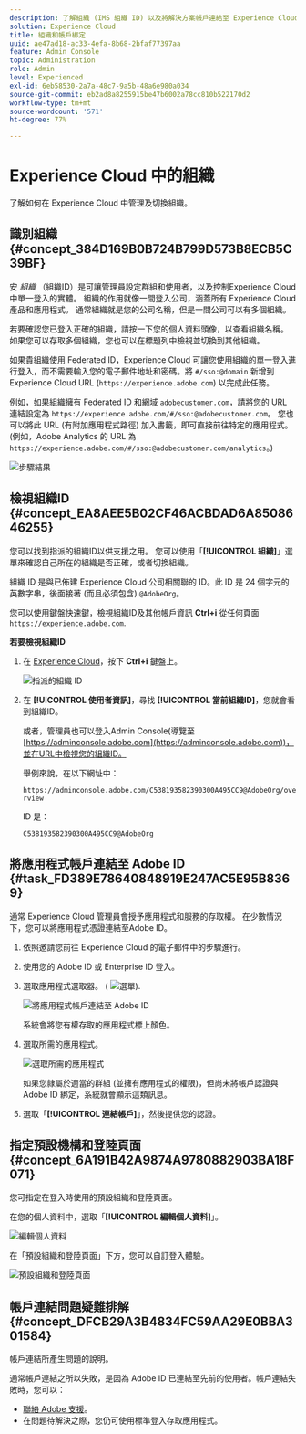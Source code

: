 ```yaml
---
description: 了解組織 (IMS 組織 ID) 以及將解決方案帳戶連結至 Experience Cloud。
solution: Experience Cloud
title: 組織和帳戶綁定
uuid: ae47ad18-ac33-4efa-8b68-2bfaf77397aa
feature: Admin Console
topic: Administration
role: Admin
level: Experienced
exl-id: 6eb58530-2a7a-48c7-9a5b-48a6e980a034
source-git-commit: eb2ad8a8255915be47b6002a78cc810b522170d2
workflow-type: tm+mt
source-wordcount: '571'
ht-degree: 77%

---
```


# Experience Cloud 中的組織

了解如何在 Experience Cloud 中管理及切換組織。

## 識別組織 {#concept_384D169B0B724B799D573B8ECB5C39BF}

安 *組織* （組織ID）是可讓管理員設定群組和使用者，以及控制Experience Cloud中單一登入的實體。 組織的作用就像一間登入公司，涵蓋所有 Experience Cloud 產品和應用程式。 通常組織就是您的公司名稱，但是一間公司可以有多個組織。

若要確認您已登入正確的組織，請按一下您的個人資料頭像，以查看組織名稱。 如果您可以存取多個組織，您也可以在標題列中檢視並切換到其他組織。

如果貴組織使用 Federated ID，Experience Cloud 可讓您使用組織的單一登入進行登入，而不需要輸入您的電子郵件地址和密碼。將 `#/sso:@domain` 新增到 Experience Cloud URL (`https://experience.adobe.com`) 以完成此任務。

例如，如果組織擁有 Federated ID 和網域 `adobecustomer.com`，請將您的 URL 連結設定為 `https://experience.adobe.com/#/sso:@adobecustomer.com`。 您也可以將此 URL (有附加應用程式路徑) 加入書籤，即可直接前往特定的應用程式。 (例如，Adobe Analytics 的 URL 為 `https://experience.adobe.com/#/sso:@adobecustomer.com/analytics`。)

![步驟結果](assets/organization-switch.png)

## 檢視組織ID {#concept_EA8AEE5B02CF46ACBDAD6A8508646255}

您可以找到指派的組織ID以供支援之用。 您可以使用「**[!UICONTROL 組織]**」選單來確認自己所在的組織是否正確，或者切換組織。

組織 ID 是與已佈建 Experience Cloud 公司相關聯的 ID。此 ID 是 24 個字元的英數字串，後面接著 (而且必須包含) `@AdobeOrg`。

您可以使用鍵盤快速鍵，檢視組織ID及其他帳戶資訊 **Ctrl+i** 從任何頁面 `https://experience.adobe.com`.

**若要檢視組織ID**

1. 在 [Experience Cloud](https://experience.adobe.com)，按下 **Ctrl+i** 鍵盤上。

   ![指派的組織 ID](assets/assigned-organization.png)

1. 在 **[!UICONTROL 使用者資訊]**，尋找 **[!UICONTROL 當前組織ID]**，您就會看到組織ID。

   或者，管理員也可以登入Admin Console(導覽至 [https://adminconsole.adobe.com](https://adminconsole.adobe.com))，並在URL中檢視您的組織ID。

   舉例來說，在以下網址中：

   `https://adminconsole.adobe.com/C538193582390300A495CC9@AdobeOrg/overview`

   ID 是：

   `C538193582390300A495CC9@AdobeOrg`

## 將應用程式帳戶連結至 Adobe ID {#task_FD389E78640848919E247AC5E95B8369}

通常 Experience Cloud 管理員會授予應用程式和服務的存取權。 在少數情況下，您可以將應用程式憑證連結至Adobe ID。

1. 依照邀請您前往 Experience Cloud 的電子郵件中的步驟進行。
1. 使用您的 Adobe ID 或 Enterprise ID 登入。
1. 選取應用程式選取器。 ( ![選單](assets/menu-icon.png)).

   ![將應用程式帳戶連結至 Adobe ID](assets/solutions-active.png)

   系統會將您有權存取的應用程式標上顏色。
1. 選取所需的應用程式。

   ![選取所需的應用程式](assets/analytics-link-accounts.png)

   如果您隸屬於適當的群組 (並擁有應用程式的權限)，但尚未將帳戶認證與 Adobe ID 綁定，系統就會顯示這類訊息。
1. 選取「**[!UICONTROL 連結帳戶]**」，然後提供您的認證。

## 指定預設機構和登陸頁面 {#concept_6A191B42A9874A9780882903BA18F071}

您可指定在登入時使用的預設組織和登陸頁面。

在您的個人資料中，選取「**[!UICONTROL 編輯個人資料]**」。

![編輯個人資料](assets/edit-profile.png)

在「預設組織和登陸頁面」下方，您可以自訂登入體驗。

![預設組織和登陸頁面](assets/default-organization.png)

## 帳戶連結問題疑難排解 {#concept_DFCB29A3B4834FC59AA29E0BBA301584}

帳戶連結所產生問題的說明。

通常帳戶連結之所以失敗，是因為 Adobe ID 已連結至先前的使用者。帳戶連結失敗時，您可以：

* [聯絡 Adobe 支援](https://experienceleague.adobe.com/?lang=zh-Hant?support-solution=General#support)。
* 在問題待解決之際，您仍可使用標準登入存取應用程式。
